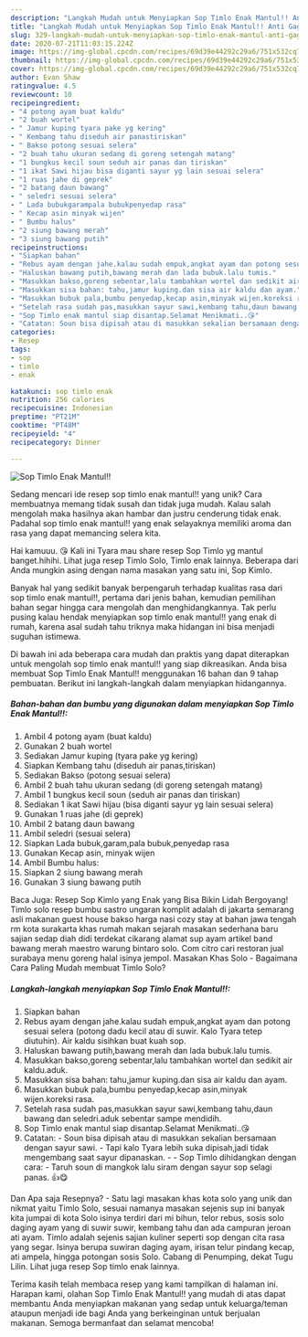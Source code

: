 ```yaml
---
description: "Langkah Mudah untuk Menyiapkan Sop Timlo Enak Mantul!! Anti Gagal"
title: "Langkah Mudah untuk Menyiapkan Sop Timlo Enak Mantul!! Anti Gagal"
slug: 329-langkah-mudah-untuk-menyiapkan-sop-timlo-enak-mantul-anti-gagal
date: 2020-07-21T11:03:15.224Z
image: https://img-global.cpcdn.com/recipes/69d39e44292c29a6/751x532cq70/sop-timlo-enak-mantul-foto-resep-utama.jpg
thumbnail: https://img-global.cpcdn.com/recipes/69d39e44292c29a6/751x532cq70/sop-timlo-enak-mantul-foto-resep-utama.jpg
cover: https://img-global.cpcdn.com/recipes/69d39e44292c29a6/751x532cq70/sop-timlo-enak-mantul-foto-resep-utama.jpg
author: Evan Shaw
ratingvalue: 4.5
reviewcount: 10
recipeingredient:
- "4 potong ayam buat kaldu"
- "2 buah wortel"
- " Jamur kuping tyara pake yg kering"
- " Kembang tahu diseduh air panastiriskan"
- " Bakso potong sesuai selera"
- "2 buah tahu ukuran sedang di goreng setengah matang"
- "1 bungkus kecil soun seduh air panas dan tiriskan"
- "1 ikat Sawi hijau bisa diganti sayur yg lain sesuai selera"
- "1 ruas jahe di geprek"
- "2 batang daun bawang"
- " seledri sesuai selera"
- " Lada bubukgarampala bubukpenyedap rasa"
- " Kecap asin minyak wijen"
- " Bumbu halus"
- "2 siung bawang merah"
- "3 siung bawang putih"
recipeinstructions:
- "Siapkan bahan"
- "Rebus ayam dengan jahe.kalau sudah empuk,angkat ayam dan potong sesuai selera (potong dadu kecil atau di suwir. Kalo Tyara tetep diutuhin). Air kaldu sisihkan buat kuah sop."
- "Haluskan bawang putih,bawang merah dan lada bubuk.lalu tumis."
- "Masukkan bakso,goreng sebentar,lalu tambahkan wortel dan sedikit air kaldu.aduk."
- "Masukkan sisa bahan: tahu,jamur kuping.dan sisa air kaldu dan ayam."
- "Masukkan bubuk pala,bumbu penyedap,kecap asin,minyak wijen.koreksi rasa."
- "Setelah rasa sudah pas,masukkan sayur sawi,kembang tahu,daun bawang dan seledri.aduk sebentar sampe mendidih."
- "Sop Timlo enak mantul siap disantap.Selamat Menikmati..😘"
- "Catatan: Soun bisa dipisah atau di masukkan sekalian bersamaan dengan sayur sawi. Tapi kalo Tyara lebih suka dipisah,jadi tidak mengembang saat sayur dipanaskan.  Sop Timlo dihidangkan dengan cara: Taruh soun di mangkok lalu siram dengan sayur sop selagi panas. 👍😋"
categories:
- Resep
tags:
- sop
- timlo
- enak

katakunci: sop timlo enak 
nutrition: 256 calories
recipecuisine: Indonesian
preptime: "PT21M"
cooktime: "PT48M"
recipeyield: "4"
recipecategory: Dinner

---
```



![Sop Timlo Enak Mantul!!](https://img-global.cpcdn.com/recipes/69d39e44292c29a6/751x532cq70/sop-timlo-enak-mantul-foto-resep-utama.jpg)

Sedang mencari ide resep sop timlo enak mantul!! yang unik? Cara membuatnya memang tidak susah dan tidak juga mudah. Kalau salah mengolah maka hasilnya akan hambar dan justru cenderung tidak enak. Padahal sop timlo enak mantul!! yang enak selayaknya memiliki aroma dan rasa yang dapat memancing selera kita.

Hai kamuuu. 😘 Kali ini Tyara mau share resep Sop Timlo yg mantul banget.hihihi. Lihat juga resep Timlo Solo, Timlo enak lainnya. Beberapa dari Anda mungkin asing dengan nama masakan yang satu ini, Sop Kimlo.

Banyak hal yang sedikit banyak berpengaruh terhadap kualitas rasa dari sop timlo enak mantul!!, pertama dari jenis bahan, kemudian pemilihan bahan segar hingga cara mengolah dan menghidangkannya. Tak perlu pusing kalau hendak menyiapkan sop timlo enak mantul!! yang enak di rumah, karena asal sudah tahu triknya maka hidangan ini bisa menjadi suguhan istimewa.


Di bawah ini ada beberapa cara mudah dan praktis yang dapat diterapkan untuk mengolah sop timlo enak mantul!! yang siap dikreasikan. Anda bisa membuat Sop Timlo Enak Mantul!! menggunakan 16 bahan dan 9 tahap pembuatan. Berikut ini langkah-langkah dalam menyiapkan hidangannya.

<!--inarticleads1-->

##### Bahan-bahan dan bumbu yang digunakan dalam menyiapkan Sop Timlo Enak Mantul!!:

1. Ambil 4 potong ayam (buat kaldu)
1. Gunakan 2 buah wortel
1. Sediakan  Jamur kuping (tyara pake yg kering)
1. Siapkan  Kembang tahu (diseduh air panas,tiriskan)
1. Sediakan  Bakso (potong sesuai selera)
1. Ambil 2 buah tahu ukuran sedang (di goreng setengah matang)
1. Ambil 1 bungkus kecil soun (seduh air panas dan tiriskan)
1. Sediakan 1 ikat Sawi hijau (bisa diganti sayur yg lain sesuai selera)
1. Gunakan 1 ruas jahe (di geprek)
1. Ambil 2 batang daun bawang
1. Ambil  seledri (sesuai selera)
1. Siapkan  Lada bubuk,garam,pala bubuk,penyedap rasa
1. Gunakan  Kecap asin, minyak wijen
1. Ambil  Bumbu halus:
1. Siapkan 2 siung bawang merah
1. Gunakan 3 siung bawang putih


Baca Juga: Resep Sop Kimlo yang Enak yang Bisa Bikin Lidah Bergoyang! Timlo solo resep bumbu sastro ungaran komplit adalah di jakarta semarang asli makanan guest house bakso harga nasi cozy stay at bahan jawa tengah rm kota surakarta khas rumah makan sejarah masakan sederhana baru sajian sedap diah didi terdekat cikarang alamat sup ayam artikel band bawang merah maestro warung bintaro solo. Com citro cari restoran jual surabaya menu goreng halal isinya jempol. Masakan Khas Solo - Bagaimana Cara Paling Mudah membuat Timlo Solo? 

<!--inarticleads2-->

##### Langkah-langkah menyiapkan Sop Timlo Enak Mantul!!:

1. Siapkan bahan
1. Rebus ayam dengan jahe.kalau sudah empuk,angkat ayam dan potong sesuai selera (potong dadu kecil atau di suwir. Kalo Tyara tetep diutuhin). Air kaldu sisihkan buat kuah sop.
1. Haluskan bawang putih,bawang merah dan lada bubuk.lalu tumis.
1. Masukkan bakso,goreng sebentar,lalu tambahkan wortel dan sedikit air kaldu.aduk.
1. Masukkan sisa bahan: tahu,jamur kuping.dan sisa air kaldu dan ayam.
1. Masukkan bubuk pala,bumbu penyedap,kecap asin,minyak wijen.koreksi rasa.
1. Setelah rasa sudah pas,masukkan sayur sawi,kembang tahu,daun bawang dan seledri.aduk sebentar sampe mendidih.
1. Sop Timlo enak mantul siap disantap.Selamat Menikmati..😘
1. Catatan: - Soun bisa dipisah atau di masukkan sekalian bersamaan dengan sayur sawi. - Tapi kalo Tyara lebih suka dipisah,jadi tidak mengembang saat sayur dipanaskan. -  - Sop Timlo dihidangkan dengan cara: - Taruh soun di mangkok lalu siram dengan sayur sop selagi panas. 👍😋


Dan Apa saja Resepnya? - Satu lagi masakan khas kota solo yang unik dan nikmat yaitu Timlo Solo, sesuai namanya masakan sejenis sup ini banyak kita jumpai di kota Solo isinya terdiri dari mi bihun, telor rebus, sosis solo daging ayam yang di suwir suwir, kembang tahu dan ada campuran jeroan ati ayam. Timlo adalah sejenis sajian kuliner seperti sop dengan cita rasa yang segar. Isinya berupa suwiran daging ayam, irisan telur pindang kecap, ati ampela, hingga potongan sosis Solo. Cabang di Penumping, dekat Tugu Lilin. Lihat juga resep Sop timlo enak lainnya. 

Terima kasih telah membaca resep yang kami tampilkan di halaman ini. Harapan kami, olahan Sop Timlo Enak Mantul!! yang mudah di atas dapat membantu Anda menyiapkan makanan yang sedap untuk keluarga/teman ataupun menjadi ide bagi Anda yang berkeinginan untuk berjualan makanan. Semoga bermanfaat dan selamat mencoba!

